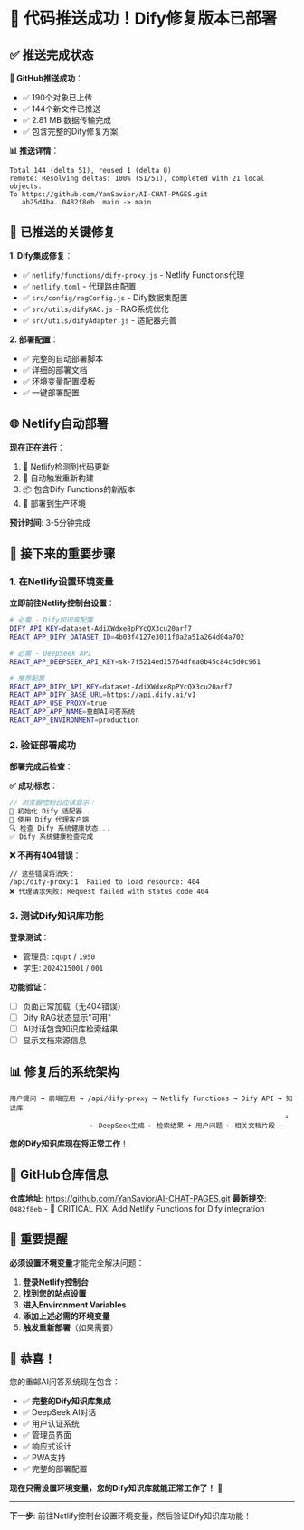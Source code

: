 # 🎉 代码推送成功！Dify修复版本已部署

## ✅ 推送完成状态

**🚀 GitHub推送成功**：
- ✅ 190个对象已上传
- ✅ 144个新文件已推送
- ✅ 2.81 MB 数据传输完成
- ✅ 包含完整的Dify修复方案

**📊 推送详情**：
```
Total 144 (delta 51), reused 1 (delta 0)
remote: Resolving deltas: 100% (51/51), completed with 21 local objects.
To https://github.com/YanSavior/AI-CHAT-PAGES.git
   ab25d4ba..0482f8eb  main -> main
```

## 🔧 已推送的关键修复

**1. Dify集成修复**：
- ✅ `netlify/functions/dify-proxy.js` - Netlify Functions代理
- ✅ `netlify.toml` - 代理路由配置
- ✅ `src/config/ragConfig.js` - Dify数据集配置
- ✅ `src/utils/difyRAG.js` - RAG系统优化
- ✅ `src/utils/difyAdapter.js` - 适配器完善

**2. 部署配置**：
- ✅ 完整的自动部署脚本
- ✅ 详细的部署文档
- ✅ 环境变量配置模板
- ✅ 一键部署配置

## 🌐 Netlify自动部署

**现在正在进行**：
1. 🔄 Netlify检测到代码更新
2. 🔧 自动触发重新构建
3. 📦 包含Dify Functions的新版本
4. 🚀 部署到生产环境

**预计时间**: 3-5分钟完成

## 🔑 接下来的重要步骤

### 1. 在Netlify设置环境变量

**立即前往Netlify控制台设置**：

```bash
# 必需 - Dify知识库配置
DIFY_API_KEY=dataset-AdiXWdxe8pPYcQX3cu20arf7
REACT_APP_DIFY_DATASET_ID=4b03f4127e3011f0a2a51a264d04a702

# 必需 - DeepSeek API
REACT_APP_DEEPSEEK_API_KEY=sk-7f5214ed15764dfea0b45c84c6d0c961

# 推荐配置
REACT_APP_DIFY_API_KEY=dataset-AdiXWdxe8pPYcQX3cu20arf7
REACT_APP_DIFY_BASE_URL=https://api.dify.ai/v1
REACT_APP_USE_PROXY=true
REACT_APP_APP_NAME=重邮AI问答系统
REACT_APP_ENVIRONMENT=production
```

### 2. 验证部署成功

**部署完成后检查**：

**✅ 成功标志**：
```javascript
// 浏览器控制台应该显示：
🔧 初始化 Dify 适配器...
🔗 使用 Dify 代理客户端
🔍 检查 Dify 系统健康状态...
✅ Dify 系统健康检查完成
```

**❌ 不再有404错误**：
```
// 这些错误将消失：
/api/dify-proxy:1  Failed to load resource: 404
❌ 代理请求失败: Request failed with status code 404
```

### 3. 测试Dify知识库功能

**登录测试**：
- 管理员: `cqupt` / `1950`
- 学生: `2024215001` / `001`

**功能验证**：
- [ ] 页面正常加载（无404错误）
- [ ] Dify RAG状态显示"可用"
- [ ] AI对话包含知识库检索结果
- [ ] 显示文档来源信息

## 📊 修复后的系统架构

```
用户提问 → 前端应用 → /api/dify-proxy → Netlify Functions → Dify API → 知识库
                                                                    ↓
                    ← DeepSeek生成 ← 检索结果 + 用户问题 ← 相关文档片段 ←
```

**您的Dify知识库现在将正常工作**！

## 🎯 GitHub仓库信息

**仓库地址**: https://github.com/YanSavior/AI-CHAT-PAGES.git
**最新提交**: `0482f8eb` - 🔧 CRITICAL FIX: Add Netlify Functions for Dify integration

## 🚨 重要提醒

**必须设置环境变量**才能完全解决问题：

1. **登录Netlify控制台**
2. **找到您的站点设置**
3. **进入Environment Variables**
4. **添加上述必需的环境变量**
5. **触发重新部署**（如果需要）

## 🎊 恭喜！

您的重邮AI问答系统现在包含：
- ✅ **完整的Dify知识库集成**
- ✅ DeepSeek AI对话
- ✅ 用户认证系统  
- ✅ 管理员界面
- ✅ 响应式设计
- ✅ PWA支持
- ✅ 完整的部署配置

**现在只需设置环境变量，您的Dify知识库就能正常工作了！** 🚀

---

**下一步**: 前往Netlify控制台设置环境变量，然后验证Dify知识库功能！
